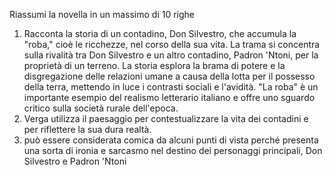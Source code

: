 Riassumi la novella in un massimo di 10 righe
1) Racconta la storia di un contadino, Don Silvestro, che accumula la "roba," cioè le ricchezze, nel corso della sua vita. La trama si concentra sulla rivalità tra Don Silvestro e un altro contadino, Padron 'Ntoni, per la proprietà di un terreno. La storia esplora la brama di potere e la disgregazione delle relazioni umane a causa della lotta per il possesso della terra, mettendo in luce i contrasti sociali e l'avidità. "La roba" è un importante esempio del realismo letterario italiano e offre uno sguardo critico sulla società rurale dell'epoca.
2) Verga utilizza il paesaggio per contestualizzare la vita dei contadini e per riflettere la sua dura realtà.
3) può essere considerata comica da alcuni punti di vista perché presenta una sorta di ironia e sarcasmo nel destino dei personaggi principali, Don Silvestro e Padron 'Ntoni
